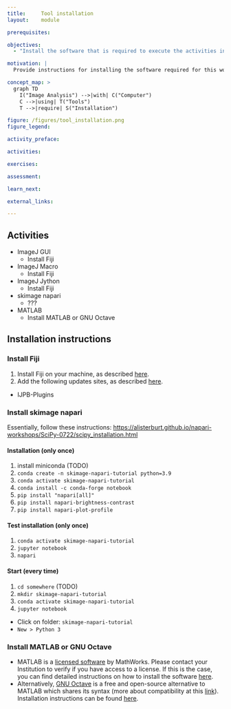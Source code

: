 ```yaml
---
title:     Tool installation
layout:    module

prerequisites:

objectives:
  - "Install the software that is required to execute the activities in this training material"

motivation: |
  Provide instructions for installing the software required for this workshop. Please follow the instructions given by your trainer regarding which software you will need!

concept_map: >
  graph TD
    I("Image Analysis") -->|with| C("Computer")
    C -->|using| T("Tools")
    T -->|require| S("Installation")

figure: /figures/tool_installation.png
figure_legend:

activity_preface:

activities:

exercises:

assessment:

learn_next:

external_links:

---
```


## Activities

- ImageJ GUI
  - Install Fiji
- ImageJ Macro
  - Install Fiji
- ImageJ Jython
  - Install Fiji
- skimage napari
  - ???
- MATLAB
  - Install MATLAB or GNU Octave

## Installation instructions

### Install Fiji

1. Install Fiji on your machine, as described [here](https://imagej.net/software/fiji/downloads).
1. Add the following updates sites, as described [here](https://imagej.net/update-sites/following).
  - IJPB-Plugins

### Install skimage napari

Essentially, follow these instructions: https://alisterburt.github.io/napari-workshops/SciPy-0722/scipy_installation.html

#### Installation (only once)

1. install miniconda (TODO)
1. `conda create -n skimage-napari-tutorial python=3.9`
1. `conda activate skimage-napari-tutorial`
1. `conda install -c conda-forge notebook`
1. `pip install "napari[all]"`
1. `pip install napari-brightness-contrast`
1. `pip install napari-plot-profile`

#### Test installation (only once)

1. `conda activate skimage-napari-tutorial`
1. `jupyter notebook`
1. `napari`

#### Start (every time)

1. `cd somewhere` (TODO)
1. `mkdir skimage-napari-tutorial`
1. `conda activate skimage-napari-tutorial`
1. `jupyter notebook`
  - Click on folder: `skimage-napari-tutorial`
  - `New > Python 3`

### Install MATLAB or GNU Octave

- MATLAB is a [licensed software](https://www.mathworks.com/products/get-matlab.html) by MathWorks. Please contact your Institution to verify if you have access to a license. If this is the case, you can find detailed instructions on how to install the software [here](https://www.mathworks.com/help/install/).
- Alternatively, [GNU Octave](http://www.gnu.org/software/octave/) is a free and open-source alternative to MATLAB which shares its syntax (more about compatibility at this [link](https://en.wikipedia.org/wiki/GNU_Octave#MATLAB_compatibility)). Installation instructions can be found [here](http://www.gnu.org/software/octave/download).
